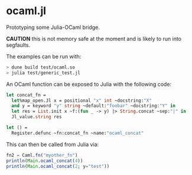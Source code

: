 # ocaml.jl

Prototyping some Julia-OCaml bridge.

**CAUTION** this is not memory safe at the moment and is likely to run into segfaults.

The examples can be run with:
```bash
> dune build test/ocaml.so
> julia test/generic_test.jl
```

An OCaml function can be exposed to Julia with the following
code:
```ocaml
let concat_fn =
  let%map_open.Jl x = positional "x" int ~docstring:"X"
  and y = keyword "y" string ~default:"foobar" ~docstring:"Y" in
  let res = List.init x ~f:(fun _ -> y) |> String.concat ~sep:"|" in
  Jl_value.string res

let () =
  Register.defunc ~fn:concat_fn ~name:"ocaml_concat"
```

This can then be called from Julia via:
```julia
fn2 = Caml.fn("myother_fn")
println(Main.ocaml_concat(4))
println(Main.ocaml_concat(2; y="test"))
```
